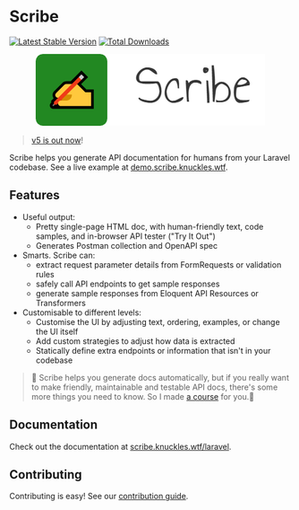 # Scribe

[![Latest Stable Version](https://poser.pugx.org/knuckleswtf/scribe/v/stable)](https://packagist.org/packages/knuckleswtf/scribe) [![Total Downloads](https://poser.pugx.org/knuckleswtf/scribe/downloads)](https://packagist.org/packages/knuckleswtf/scribe)

<p align="center">
  <img src="logo-scribe.png"><br>
</p>


> [v5 is out now](https://scribe.knuckles.wtf/migrating)!

Scribe helps you generate API documentation for humans from your Laravel codebase. See a live example at [demo.scribe.knuckles.wtf](https://demo.scribe.knuckles.wtf).

## Features
- Useful output:
  - Pretty single-page HTML doc, with human-friendly text, code samples, and in-browser API tester ("Try It Out")
  - Generates Postman collection and OpenAPI spec
- Smarts. Scribe can:
  - extract request parameter details from FormRequests or validation rules
  - safely call API endpoints to get sample responses
  - generate sample responses from Eloquent API Resources or Transformers
- Customisable to different levels:
  - Customise the UI by adjusting text, ordering, examples, or change the UI itself
  - Add custom strategies to adjust how data is extracted
  - Statically define extra endpoints or information that isn't in your codebase

> 👋 Scribe helps you generate docs automatically, but if you really want to make friendly, maintainable and testable API docs, there's some more things you need to know. So I made [a course](https://shalvah.teachable.com/p/api-documentation-for-developers?utm_source=scribe-laravel&utm_medium=referral&utm_campaign=none) for you.🤗

## Documentation
Check out the documentation at [scribe.knuckles.wtf/laravel](http://scribe.knuckles.wtf/laravel).

## Contributing
Contributing is easy! See our [contribution guide](https://scribe.knuckles.wtf/laravel/contributing).
